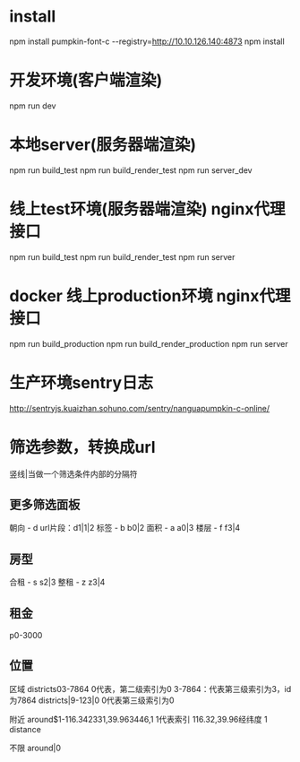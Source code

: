 # install
npm install pumpkin-font-c --registry=http://10.10.126.140:4873
npm install

# 开发环境(客户端渲染)
npm run dev

# 本地server(服务器端渲染)
npm run build_test
npm run build_render_test
npm run server_dev

# 线上test环境(服务器端渲染) nginx代理接口
npm run build_test
npm run build_render_test
npm run server

# docker 线上production环境 nginx代理接口
npm run build_production
npm run build_render_production
npm run server

# 生产环境sentry日志
http://sentryjs.kuaizhan.sohuno.com/sentry/nanguapumpkin-c-online/

# 筛选参数，转换成url
竖线|当做一个筛选条件内部的分隔符
## 更多筛选面板
朝向 - d
url片段：d1|1|2
标签 - b
b0|2
面积 - a
a0|3
楼层 - f
f3|4

## 房型
合租 - s
s2|3
整租 - z
z3|4

## 租金
p0-3000

## 位置
区域
districts$0$3-7864
0代表，第二级索引为0
3-7864：代表第三级索引为3，id为7864
districts|9-123|0
0代表第三级索引为0


附近
around$1-116.342331,39.963446,1
1代表索引
116.32,39.96经纬度
1 distance

不限
around|0

